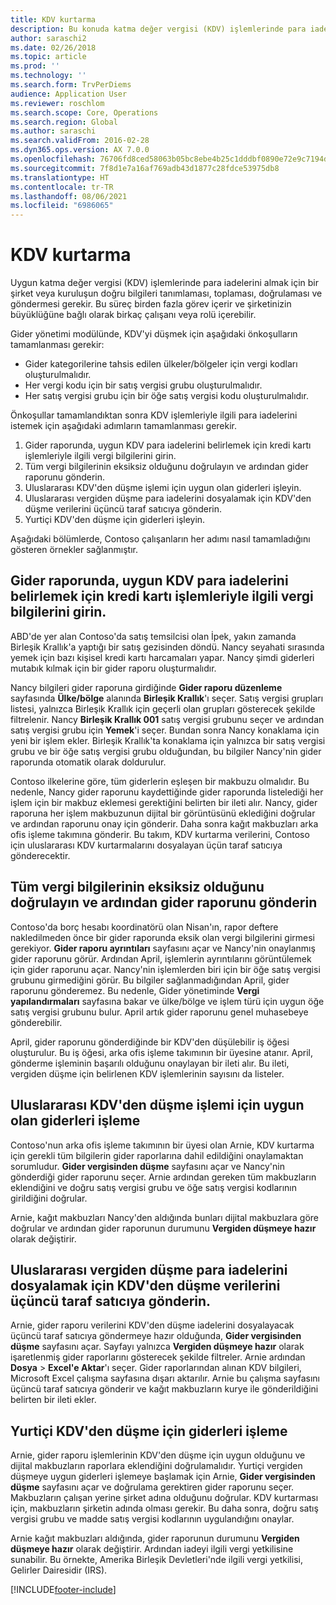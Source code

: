 ```yaml
---
title: KDV kurtarma
description: Bu konuda katma değer vergisi (KDV) işlemlerinde para iadelerini geir almayı açıklar.
author: saraschi2
ms.date: 02/26/2018
ms.topic: article
ms.prod: ''
ms.technology: ''
ms.search.form: TrvPerDiems
audience: Application User
ms.reviewer: roschlom
ms.search.scope: Core, Operations
ms.search.region: Global
ms.author: saraschi
ms.search.validFrom: 2016-02-28
ms.dyn365.ops.version: AX 7.0.0
ms.openlocfilehash: 76706fd8ced58063b05bc8ebe4b25c1dddbf0890e72e9c7194d17ff2937dc8ca
ms.sourcegitcommit: 7f8d1e7a16af769adb43d1877c28fdce53975db8
ms.translationtype: HT
ms.contentlocale: tr-TR
ms.lasthandoff: 08/06/2021
ms.locfileid: "6986065"
---
```

# <a name="vat-recovery"></a>KDV kurtarma 

Uygun katma değer vergisi (KDV) işlemlerinde para iadelerini almak için bir şirket veya kuruluşun doğru bilgileri tanımlaması, toplaması, doğrulaması ve göndermesi gerekir. Bu süreç birden fazla görev içerir ve şirketinizin büyüklüğüne bağlı olarak birkaç çalışanı veya rolü içerebilir.

Gider yönetimi modülünde, KDV'yi düşmek için aşağıdaki önkoşulların tamamlanması gerekir:

- Gider kategorilerine tahsis edilen ülkeler/bölgeler için vergi kodları oluşturulmalıdır.
- Her vergi kodu için bir satış vergisi grubu oluşturulmalıdır.
- Her satış vergisi grubu için bir öğe satış vergisi kodu oluşturulmalıdır.

Önkoşullar tamamlandıktan sonra KDV işlemleriyle ilgili para iadelerini istemek için aşağıdaki adımların tamamlanması gerekir.

1. Gider raporunda, uygun KDV para iadelerini belirlemek için kredi kartı işlemleriyle ilgili vergi bilgilerini girin.
2. Tüm vergi bilgilerinin eksiksiz olduğunu doğrulayın ve ardından gider raporunu gönderin.
3. Uluslararası KDV'den düşme işlemi için uygun olan giderleri işleyin.
4. Uluslararası vergiden düşme para iadelerini dosyalamak için KDV'den düşme verilerini üçüncü taraf satıcıya gönderin.
5. Yurtiçi KDV'den düşme için giderleri işleyin.

Aşağıdaki bölümlerde, Contoso çalışanların her adımı nasıl tamamladığını gösteren örnekler sağlanmıştır.

## <a name="on-an-expense-report-enter-tax-information-about-credit-card-transactions-to-identify-eligible-vat-refunds"></a>Gider raporunda, uygun KDV para iadelerini belirlemek için kredi kartı işlemleriyle ilgili vergi bilgilerini girin.

ABD'de yer alan Contoso'da satış temsilcisi olan İpek, yakın zamanda Birleşik Krallık'a yaptığı bir satış gezisinden döndü. Nancy seyahati sırasında yemek için bazı kişisel kredi kartı harcamaları yapar. Nancy şimdi giderleri mutabık kılmak için bir gider raporu oluşturmalıdır.

Nancy bilgileri gider raporuna girdiğinde **Gider raporu düzenleme** sayfasında **Ülke/bölge** alanında **Birleşik Krallık**'ı seçer. Satış vergisi grupları listesi, yalnızca Birleşik Krallık için geçerli olan grupları gösterecek şekilde filtrelenir. Nancy **Birleşik Krallık 001** satış vergisi grubunu seçer ve ardından satış vergisi grubu için **Yemek**'i seçer. Bundan sonra Nancy konaklama için yeni bir işlem ekler. Birleşik Krallık'ta konaklama için yalnızca bir satış vergisi grubu ve bir öğe satış vergisi grubu olduğundan, bu bilgiler Nancy'nin gider raporunda otomatik olarak doldurulur.

Contoso ilkelerine göre, tüm giderlerin eşleşen bir makbuzu olmalıdır. Bu nedenle, Nancy gider raporunu kaydettiğinde gider raporunda listelediği her işlem için bir makbuz eklemesi gerektiğini belirten bir ileti alır. Nancy, gider raporuna her işlem makbuzunun dijital bir görüntüsünü eklediğini doğrular ve ardından raporunu onay için gönderir. Daha sonra kağıt makbuzları arka ofis işleme takımına gönderir. Bu takım, KDV kurtarma verilerini, Contoso için uluslararası KDV kurtarmalarını dosyalayan üçün taraf satıcıya gönderecektir.

## <a name="make-sure-that-all-tax-information-is-complete-and-then-post-the-expense-report"></a>Tüm vergi bilgilerinin eksiksiz olduğunu doğrulayın ve ardından gider raporunu gönderin

Contoso'da borç hesabı koordinatörü olan Nisan'ın, rapor deftere nakledilmeden önce bir gider raporunda eksik olan vergi bilgilerini girmesi gerekiyor. **Gider raporu ayrıntıları** sayfasını açar ve Nancy'nin onaylanmış gider raporunu görür. Ardından April, işlemlerin ayrıntılarını görüntülemek için gider raporunu açar. Nancy'nin işlemlerden biri için bir öğe satış vergisi grubunu girmediğini görür. Bu bilgiler sağlanmadığından April, gider raporunu gönderemez. Bu nedenle, Gider yönetiminde **Vergi yapılandırmaları** sayfasına bakar ve ülke/bölge ve işlem türü için uygun öğe satış vergisi grubunu bulur. April artık gider raporunu genel muhasebeye gönderebilir.

April, gider raporunu gönderdiğinde bir KDV'den düşülebilir iş öğesi oluşturulur. Bu iş öğesi, arka ofis işleme takımının bir üyesine atanır. April, gönderme işleminin başarılı olduğunu onaylayan bir ileti alır. Bu ileti, vergiden düşme için belirlenen KDV işlemlerinin sayısını da listeler.

## <a name="process-expenses-that-are-eligible-for-international-vat-recovery"></a>Uluslararası KDV'den düşme işlemi için uygun olan giderleri işleme

Contoso'nun arka ofis işleme takımının bir üyesi olan Arnie, KDV kurtarma için gerekli tüm bilgilerin gider raporlarına dahil edildiğini onaylamaktan sorumludur. **Gider vergisinden düşme** sayfasını açar ve Nancy'nin gönderdiği gider raporunu seçer. Arnie ardından gereken tüm makbuzların eklendiğini ve doğru satış vergisi grubu ve öğe satış vergisi kodlarının girildiğini doğrular.

Arnie, kağıt makbuzları Nancy'den aldığında bunları dijital makbuzlara göre doğrular ve ardından gider raporunun durumunu **Vergiden düşmeye hazır** olarak değiştirir.

## <a name="send-vat-recovery-data-to-the-third-party-vendor-to-file-international-recovery-returns"></a>Uluslararası vergiden düşme para iadelerini dosyalamak için KDV'den düşme verilerini üçüncü taraf satıcıya gönderin.

Arnie, gider raporu verilerini KDV'den düşme iadelerini dosyalayacak üçüncü taraf satıcıya göndermeye hazır olduğunda, **Gider vergisinden düşme** sayfasını açar. Sayfayı yalnızca **Vergiden düşmeye hazır** olarak işaretlenmiş gider raporlarını gösterecek şekilde filtreler. Arnie ardından **Dosya** &gt; **Excel'e Aktar**'ı seçer. Gider raporlarından alınan KDV bilgileri, Microsoft Excel çalışma sayfasına dışarı aktarılır. Arnie bu çalışma sayfasını üçüncü taraf satıcıya gönderir ve kağıt makbuzların kurye ile gönderildiğini belirten bir ileti ekler.

## <a name="process-expenses-for-domestic-vat-recovery"></a>Yurtiçi KDV'den düşme için giderleri işleme

Arnie, gider raporu işlemlerinin KDV'den düşme için uygun olduğunu ve dijital makbuzların raporlara eklendiğini doğrulamalıdır. Yurtiçi vergiden düşmeye uygun giderleri işlemeye başlamak için Arnie, **Gider vergisinden düşme** sayfasını açar ve doğrulama gerektiren gider raporunu seçer. Makbuzların çalışan yerine şirket adına olduğunu doğrular. KDV kurtarması için, makbuzların şirketin adında olması gerekir. Bu daha sonra, doğru satış vergisi grubu ve madde satış vergisi kodlarının uygulandığını onaylar.

Arnie kağıt makbuzları aldığında, gider raporunun durumunu **Vergiden düşmeye hazır** olarak değiştirir. Ardından iadeyi ilgili vergi yetkilisine sunabilir. Bu örnekte, Amerika Birleşik Devletleri'nde ilgili vergi yetkilisi, Gelirler Dairesidir (IRS).


[!INCLUDE[footer-include](../includes/footer-banner.md)]